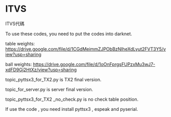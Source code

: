 # ITVS
ITVS代碼

To use these codes, you need to put the codes into darknet.

table weights: https://drive.google.com/file/d/1CGdMeimmZJPObBzNIheXdLyut2FVT3Y5/view?usp=sharing

ball weights: https://drive.google.com/file/d/1oOnFprgsFUPzxMu3wJ7-xdFD9Gj2HtXz/view?usp=sharing

topic_pyttsx3_for_TX2.py is TX2 final version.

topic_for_server.py is server final version.

topic_pyttsx3_for_TX2 _no_check.py is no check table position.

If use the code , you need install pyttsx3 , espeak and pyserial.
